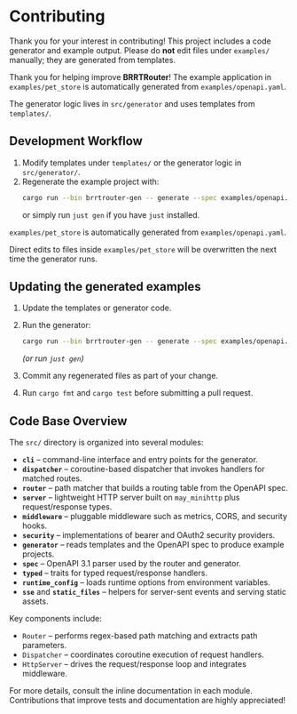# Contributing

Thank you for your interest in contributing! This project includes a code generator and example output. Please do **not** edit files under `examples/` manually; they are generated from templates.

Thank you for helping improve **BRRTRouter**! The example application in
`examples/pet_store` is automatically generated from `examples/openapi.yaml`.

The generator logic lives in `src/generator` and uses templates from
`templates/`.

## Development Workflow

1. Modify templates under `templates/` or the generator logic in `src/generator/`.
2. Regenerate the example project with:
   ```bash
   cargo run --bin brrtrouter-gen -- generate --spec examples/openapi.yaml --force
   ```
   or simply run `just gen` if you have `just` installed.

`examples/pet_store` is automatically generated from
`examples/openapi.yaml`.

Direct edits to files inside `examples/pet_store` will be overwritten the
next time the generator runs.

## Updating the generated examples

1. Update the templates or generator code.
2. Run the generator:

   ```bash
   cargo run --bin brrtrouter-gen -- generate --spec examples/openapi.yaml --force
   ```
   *(or run `just gen`)*
3. Commit any regenerated files as part of your change.

4. Run `cargo fmt` and `cargo test` before submitting a pull request.

## Code Base Overview

The `src/` directory is organized into several modules:

- **`cli`** – command-line interface and entry points for the generator.
- **`dispatcher`** – coroutine-based dispatcher that invokes handlers for matched routes.
- **`router`** – path matcher that builds a routing table from the OpenAPI spec.
- **`server`** – lightweight HTTP server built on `may_minihttp` plus request/response types.
- **`middleware`** – pluggable middleware such as metrics, CORS, and security hooks.
- **`security`** – implementations of bearer and OAuth2 security providers.
- **`generator`** – reads templates and the OpenAPI spec to produce example projects.
- **`spec`** – OpenAPI 3.1 parser used by the router and generator.
- **`typed`** – traits for typed request/response handlers.
- **`runtime_config`** – loads runtime options from environment variables.
- **`sse`** and **`static_files`** – helpers for server-sent events and serving static assets.

Key components include:

- `Router` – performs regex-based path matching and extracts path parameters.
- `Dispatcher` – coordinates coroutine execution of request handlers.
- `HttpServer` – drives the request/response loop and integrates middleware.

For more details, consult the inline documentation in each module. Contributions that improve tests and documentation are highly appreciated!
